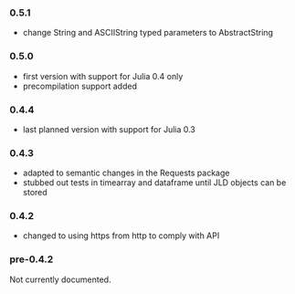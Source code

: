 ### 0.5.1

* change String and ASCIIString typed parameters to AbstractString

### 0.5.0

* first version with support for Julia 0.4 only
* precompilation support added

### 0.4.4

* last planned version with support for Julia 0.3

### 0.4.3

* adapted to semantic changes in the Requests package
* stubbed out tests in timearray and dataframe until JLD objects can be stored

### 0.4.2

* changed to using https from http to comply with API

### pre-0.4.2

Not currently documented.

